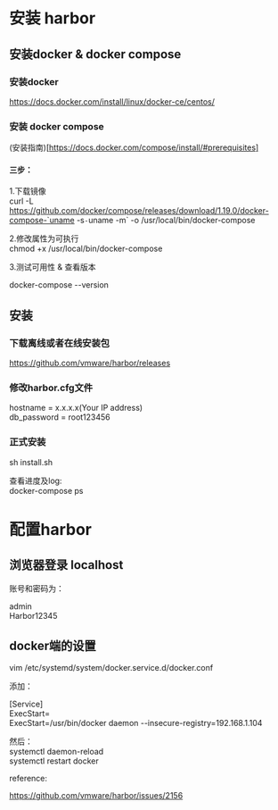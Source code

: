 # 安装 harbor   

##  安装docker & docker compose    

###   安装docker 

https://docs.docker.com/install/linux/docker-ce/centos/

###   安装 docker compose

(安装指南)[https://docs.docker.com/compose/install/#prerequisites]     

####  三步：   
1.下载镜像       
curl -L https://github.com/docker/compose/releases/download/1.19.0/docker-compose-`uname -s`-`uname -m` -o /usr/local/bin/docker-compose

2.修改属性为可执行    
 chmod +x /usr/local/bin/docker-compose     
 
3.测试可用性 & 查看版本      

docker-compose --version        


##  安装   

###   下载离线或者在线安装包    
https://github.com/vmware/harbor/releases   

###   修改harbor.cfg文件

hostname = x.x.x.x(Your IP address)   
db_password = root123456    

###   正式安装    
sh   install.sh     

查看进度及log:    
 docker-compose ps   
 


#  配置harbor  

##   浏览器登录 localhost     

账号和密码为：  

admin    
Harbor12345     


##   docker端的设置   

vim /etc/systemd/system/docker.service.d/docker.conf 

添加：

[Service]  
ExecStart=  
ExecStart=/usr/bin/docker daemon --insecure-registry=192.168.1.104   


然后：   
systemctl daemon-reload   
systemctl restart docker     





reference:

https://github.com/vmware/harbor/issues/2156

